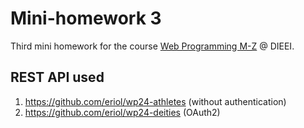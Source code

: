 # Mini-homework 3

Third mini homework for the course [Web Programming M-Z](https://perceivelab.github.io/wp-mz-24) @ DIEEI.

## REST API used

1. https://github.com/eriol/wp24-athletes (without authentication)
2. https://github.com/eriol/wp24-deities (OAuth2)
